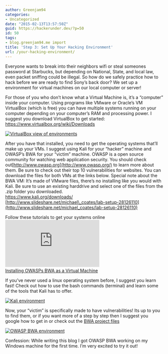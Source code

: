 ```yaml
---
author: Greenjam94
categories:
- Uncategorized
date: "2015-02-13T13:57:50Z"
guid: https://hackerunder.dev/?p=50
id: 50
tags:
- blog.greenjam94.me import
title: 'Step 3: Set Up Your Hacking Environment'
url: /your-hacking-environment/
---
```


Everyone wants to break into their neighbors wifi or steal someones password at Starbucks, but depending on National, State, and local law, even packet sniffing could be illegal. So how do we safely practice how to hack before we are ready to find Sony’s back door? We set up a environment for virtual machines on our local computer or server!

For those of you who don’t know what a Virtual Machine is, it’s a “computer” inside your computer. Using programs like VMware or Oracle’s VM VirtualBox (which is free) you can have multiple systems running on your computer depending on your computer’s RAM and processing power. I suggest you download VirtualBox to get started: <https://www.virtualbox.org/wiki/Downloads>

[![VirtualBox view of environments](https://hackerunder.dev/wp-content/uploads/2015/03/ss1-300x224.jpg)](https://hackerunder.dev/wp-content/uploads/2015/03/ss1.jpg)

After you have that installed, you need to get the operating systems that’ll make up your VMs. I suggest using Kali for your “hacker” machine and OWASP’s BWA for your “victim” machine. OWASP is a open source community for watching web application security. You should check out[http://www.owasp.org](http://www.owasp.org/) to learn more about them. Be sure to check out their top 10 vulnerabilities for websites. You can download the files for both VMs at the links below. Special note about the BWA VM: It’s made of VMware files, there’s no installing like you would with Kali. Be sure to use an existing harddrive and select one of the files from the .zip folder you downloaded.  
<https://www.kali.org/downloads/>  
[http://www.slideshare.net/michael\_coates/lab-setup-28126110](http://www.slideshare.net/michael_coates/lab-setup-28126110)

Follow these tutorials to get your systems online![  
Installing Kali as a Virtual Macine](https://forums.kali.org/showthread.php?74-Installing-Kali-Linux-as-a-Virtual-Machine-in-Virtual-Box)[  
Installing OWASPs BWA as a Virtual Machine](http://oscarhjelm.com/blag/?p=1295)

If you’ve never used a linux operating system before, I suggest you learn fast! Check out how to use the bash commands (terminal) and learn some of the tools that Kali has to offer.

[![Kali environment](https://hackerunder.dev/wp-content/uploads/2015/03/ss2-300x244.jpg)](https://hackerunder.dev/wp-content/uploads/2015/03/ss2.jpg)

Now, your “victim” is specifically made to have vulnerabilities! Its up to you to find them, or if you want more of a step by step then I suggest you google how to get in or check out the [BWA project files](https://www.owasp.org/index.php/OWASP_Broken_Web_Applications_Project)

[![OWASP BWA environment](https://hackerunder.dev/wp-content/uploads/2015/03/ss3-300x91.jpg)](https://hackerunder.dev/wp-content/uploads/2015/03/ss3.jpg)

Confession: While writing this blog I got OWASP BWA working on my Windows machine for the first time. I’m very excited to try it out!